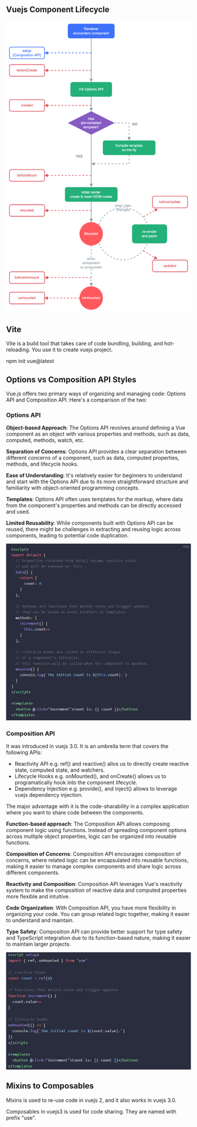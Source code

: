 ## Vuejs Component Lifecycle
![Alt text](docs/images/vuejslifecycle.png)

## Vite
Vite is a build tool that takes care of code bundling, building, and hot-reloading.  You use it to create vuejs project.

npm init vue@latest


## Options vs Composition API Styles
Vue.js offers two primary ways of organizing and managing code: Options API and Composition API. Here's a comparison of the two:

### Options API
**Object-based Approach**: The Options API revolves around defining a Vue component as an object with various properties and methods, such as data, computed, methods, watch, etc.

**Separation of Concerns**: Options API provides a clear separation between different concerns of a component, such as data, computed properties, methods, and lifecycle hooks.

**Ease of Understanding**: It's relatively easier for beginners to understand and start with the Options API due to its more straightforward structure and familiarity with object-oriented programming concepts.

**Templates**: Options API often uses templates for the markup, where data from the component's properties and methods can be directly accessed and used.

**Limited Reusability**: While components built with Options API can be reused, there might be challenges in extracting and reusing logic across components, leading to potential code duplication.

![Alt text](docs/images/optionapi.png)

### Composition API
It was introduced in vuejs 3.0. It is an umbrella term that covers the following APIs:
- Reactivity API e.g. ref() and reactive() allos us to directly create reactive state, computed state, and watchers.
- Lifecycle Hooks e.g. onMounted(), and onCreate() allows us to programatically hook into the component lifecycle.
- Dependency Injection e.g. provide(), and inject() allows to leverage vuejs dependency injection.

The major advantage with it is the code-sharability in a complex application where you want to share code between the components. 

**Function-based approach**: The Composition API allows composing component logic using functions. Instead of spreading component options across multiple object properties, logic can be organized into reusable functions.

**Composition of Concerns**: Composition API encourages composition of concerns, where related logic can be encapsulated into reusable functions, making it easier to manage complex components and share logic across different components.

**Reactivity and Composition**: Composition API leverages Vue's reactivity system to make the composition of reactive data and computed properties more flexible and intuitive.

**Code Organization**: With Composition API, you have more flexibility in organizing your code. You can group related logic together, making it easier to understand and maintain.

**Type Safety**: Composition API can provide better support for type safety and TypeScript integration due to its function-based nature, making it easier to maintain larger projects.

![Alt text](docs/images/compositionapi.png)


## Mixins to Composables
Mixins is used to re-use code in vuejs 2, and it also works in vuejs 3.0.

Composables in vuejs3 is used for code sharing. They are named with prefix "use".

